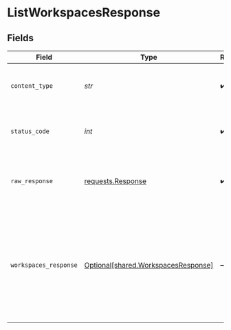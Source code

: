 # ListWorkspacesResponse


## Fields

| Field                                                                                                                                                                                                                                                                     | Type                                                                                                                                                                                                                                                                      | Required                                                                                                                                                                                                                                                                  | Description                                                                                                                                                                                                                                                               | Example                                                                                                                                                                                                                                                                   |
| ------------------------------------------------------------------------------------------------------------------------------------------------------------------------------------------------------------------------------------------------------------------------- | ------------------------------------------------------------------------------------------------------------------------------------------------------------------------------------------------------------------------------------------------------------------------- | ------------------------------------------------------------------------------------------------------------------------------------------------------------------------------------------------------------------------------------------------------------------------- | ------------------------------------------------------------------------------------------------------------------------------------------------------------------------------------------------------------------------------------------------------------------------- | ------------------------------------------------------------------------------------------------------------------------------------------------------------------------------------------------------------------------------------------------------------------------- |
| `content_type`                                                                                                                                                                                                                                                            | *str*                                                                                                                                                                                                                                                                     | :heavy_check_mark:                                                                                                                                                                                                                                                        | HTTP response content type for this operation                                                                                                                                                                                                                             |                                                                                                                                                                                                                                                                           |
| `status_code`                                                                                                                                                                                                                                                             | *int*                                                                                                                                                                                                                                                                     | :heavy_check_mark:                                                                                                                                                                                                                                                        | HTTP response status code for this operation                                                                                                                                                                                                                              |                                                                                                                                                                                                                                                                           |
| `raw_response`                                                                                                                                                                                                                                                            | [requests.Response](https://requests.readthedocs.io/en/latest/api/#requests.Response)                                                                                                                                                                                     | :heavy_check_mark:                                                                                                                                                                                                                                                        | Raw HTTP response; suitable for custom response parsing                                                                                                                                                                                                                   |                                                                                                                                                                                                                                                                           |
| `workspaces_response`                                                                                                                                                                                                                                                     | [Optional[shared.WorkspacesResponse]](../../models/shared/workspacesresponse.md)                                                                                                                                                                                          | :heavy_minus_sign:                                                                                                                                                                                                                                                        | Successful operation                                                                                                                                                                                                                                                      | {<br/>"next": "https://api.airbyte.com/v1/workspaces?limit=5\u0026offset=10",<br/>"previous": "https://api.airbyte.com/v1/workspaces?limit=5\u0026offset=0",<br/>"data": {<br/>"workspaceId": "18dccc91-0ab1-4f72-9ed7-0b8fc27c5826",<br/>"name": "Acme Company",<br/>"dataResidency": "auto"<br/>}<br/>} |